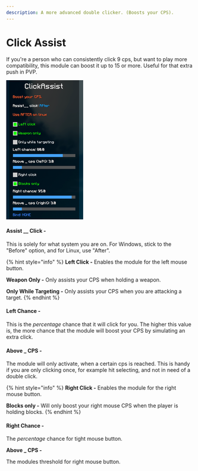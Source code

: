 ```yaml
---
description: A more advanced double clicker. (Boosts your CPS).
---
```


# Click Assist

If you're a person who can consistently click 9 cps, but want to play more compatibility, this module can boost it up to 15 or more. Useful for that extra push in PVP.

![](<../.gitbook/assets/image (2).png>)

#### Assist \_\_ Click -&#x20;

This is solely for what system you are on. For Windows, stick to the "Before" option, and for Linux, use "After".

{% hint style="info" %}
**Left Click -** Enables the module for the left mouse button.

**Weapon Only -** Only assists your CPS when holding a weapon.

**Only While Targeting -** Only assists your CPS when you are attacking a target.
{% endhint %}

#### Left Chance -&#x20;

This is the _percentage_ chance that it will click for you. The higher this value is, the more chance that the module will boost your CPS by simulating an extra click.

#### Above \_ CPS -&#x20;

The module will only activate, when a certain cps is reached. This is handy if you are only clicking once, for example hit selecting, and not in need of a double click.

{% hint style="info" %}
**Right Click -** Enables the module for the right mouse button.

**Blocks only -** Will only boost your right mouse CPS when the player is holding blocks.
{% endhint %}

#### **Right Chance -**&#x20;

The _percentage_ chance for tight mouse button.

**Above \_ CPS -**&#x20;

The modules threshold for right mouse button.

